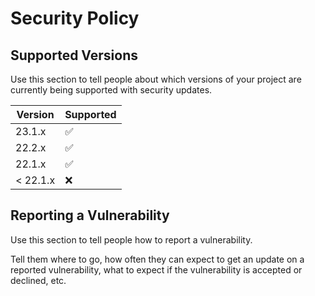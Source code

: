 # Security Policy

## Supported Versions

Use this section to tell people about which versions of your project are
currently being supported with security updates.

| Version | Supported          |
| ------- | ------------------ |
| 23.1.x   | :white_check_mark: |
| 22.2.x   | :white_check_mark: |
| 22.1.x   | :white_check_mark: |
| < 22.1.x   | :x:                |

## Reporting a Vulnerability

Use this section to tell people how to report a vulnerability.

Tell them where to go, how often they can expect to get an update on a
reported vulnerability, what to expect if the vulnerability is accepted or
declined, etc.
